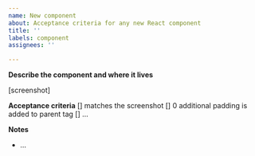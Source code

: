 ```yaml
---
name: New component
about: Acceptance criteria for any new React component
title: ''
labels: component
assignees: ''

---
```


**Describe the component and where it lives**

[screenshot]

**Acceptance criteria**
[] matches the screenshot
[] 0 additional padding is added to parent tag
[] ...

**Notes**
- ...
